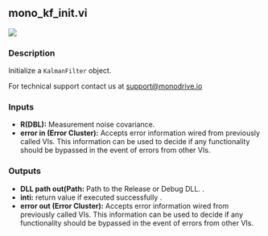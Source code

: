 ## mono_kf_init.vi
<p class="img_container">
<img class="lg_img" src="https://github.com/monoDriveIO/documentation/raw/master/WikiPhotos/LV_client/shared_libraries/mono__kf__initc.png" 
  />
</p>

### Description 
Initialize a `KalmanFilter` object.

For technical support contact us at support@monodrive.io

### Inputs
- **R(DBL):** Measurement noise covariance.
- **error in (Error Cluster):** Accepts error information wired from previously called VIs. This information can be used to decide if any functionality should be bypassed in the event of errors from other VIs.


### Outputs
- **DLL path out(Path:** Path to the Release or Debug DLL.  .
- **inti:** return value if executed successfully .
- **error out (Error Cluster):** Accepts error information wired from previously called VIs. This information can be used to decide if any functionality should be bypassed in the event of errors from other VIs.

<p>&nbsp;</p>
